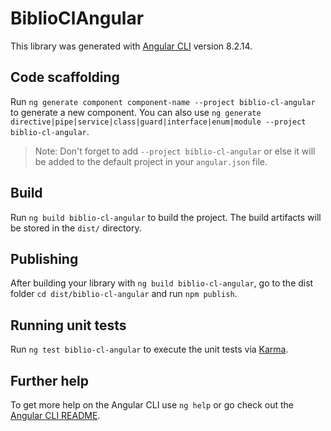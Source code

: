 # BiblioClAngular

This library was generated with [Angular CLI](https://github.com/angular/angular-cli) version 8.2.14.

## Code scaffolding

Run `ng generate component component-name --project biblio-cl-angular` to generate a new component. You can also use `ng generate directive|pipe|service|class|guard|interface|enum|module --project biblio-cl-angular`.
> Note: Don't forget to add `--project biblio-cl-angular` or else it will be added to the default project in your `angular.json` file. 

## Build

Run `ng build biblio-cl-angular` to build the project. The build artifacts will be stored in the `dist/` directory.

## Publishing

After building your library with `ng build biblio-cl-angular`, go to the dist folder `cd dist/biblio-cl-angular` and run `npm publish`.

## Running unit tests

Run `ng test biblio-cl-angular` to execute the unit tests via [Karma](https://karma-runner.github.io).

## Further help

To get more help on the Angular CLI use `ng help` or go check out the [Angular CLI README](https://github.com/angular/angular-cli/blob/master/README.md).
